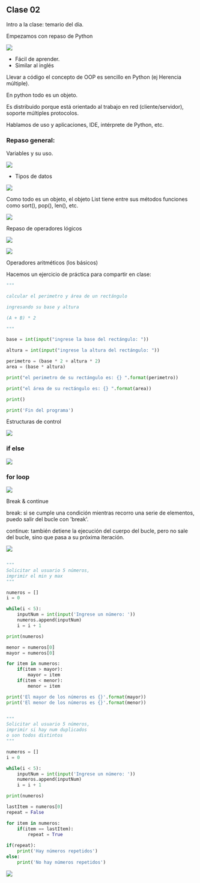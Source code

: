 ## Clase 02
Intro a la clase: temario del día.

Empezamos con repaso de Python

![](./121-assets/ppt-16-oop.png)

- Fácil de aprender.
- Similar al inglés

Llevar a código el concepto de OOP es sencillo en Python (ej Herencia múltiple).

En python todo es un objeto.

Es distribuido porque está orientado al trabajo en red (cliente/servidor), soporte múltiples protocolos.

Hablamos de uso y aplicaciones, IDE, intérprete de Python, etc.

### Repaso general:

Variables y su uso.

![](./121-assets/ppt-17-oop.png)

- Tipos de datos

![](./121-assets/ppt-18-oop.png)

Como todo es un objeto, el objeto List tiene entre sus métodos funciones como sort(), pop(), len(), etc.

![](./121-assets/ppt-19-oop.png)

Repaso de operadores lógicos

![](./121-assets/ppt-20-oop.png)

![](./121-assets/ppt-21-oop.png)

Operadores aritméticos (los básicos)

Hacemos un ejercicio de práctica para compartir en clase:

```py
"""

calcular el perimetro y área de un rectángulo

ingresando su base y altura

(A + B) * 2

"""  

base = int(input("ingrese la base del rectángulo: "))

altura = int(input("ingrese la altura del rectángulo: "))

perimetro = (base * 2 + altura * 2)
area = (base * altura)  

print("el perimetro de su rectángulo es: {} ".format(perimetro))

print("el área de su rectángulo es: {} ".format(area))

print()

print('Fin del programa')

```

Estructuras de control

![](./121-assets/ppt-22-oop.png)

### if else

![](./121-assets/ppt-23-oop.png)

### for loop

![](./121-assets/ppt-24-oop.png)

Break & continue

break: si se cumple una condición mientras recorro una serie de elementos, puedo salir del bucle con 'break'.

continue: también detiene la ejecución del cuerpo del bucle, pero no sale del bucle, sino que pasa a su próxima iteración.

![](./121-assets/ppt-25-oop.png)

```py

"""
Solicitar al usuario 5 números,
imprimir el min y max
"""

numeros = []
i = 0

while(i < 5):
    inputNum = int(input('Ingrese un número: '))
    numeros.append(inputNum)
    i = i + 1

print(numeros)

menor = numeros[0]
mayor = numeros[0]

for item in numeros:
    if(item > mayor):
        mayor = item
    if(item < menor):
        menor = item

print('El mayor de los números es {}'.format(mayor))
print('El menor de los números es {}'.format(menor))
```

```py

"""
Solicitar al usuario 5 números,
imprimir si hay num duplicados
o son todos distintos
"""

numeros = []
i = 0

while(i < 5):
    inputNum = int(input('Ingrese un número: '))
    numeros.append(inputNum)
    i = i + 1

print(numeros)

lastItem = numeros[0] 
repeat = False

for item in numeros:
    if(item == lastItem):
        repeat = True
        
if(repeat):
    print('Hay números repetidos')
else:
    print('No hay números repetidos')
```

![](./121-assets/ppt-26-oop.png)